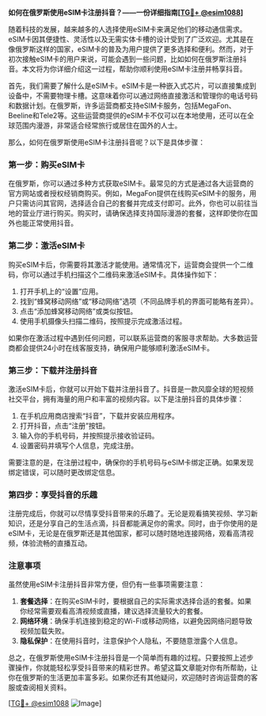 **如何在俄罗斯使用eSIM卡注册抖音？——一份详细指南[[TG💪+ @esim1088](https://t.me/s/esim1088)]**

随着科技的发展，越来越多的人选择使用eSIM卡来满足他们的移动通信需求。eSIM卡因其便捷性、灵活性以及无需实体卡槽的设计受到了广泛欢迎。尤其是在像俄罗斯这样的国家，eSIM卡的普及为用户提供了更多选择和便利。然而，对于初次接触eSIM卡的用户来说，可能会遇到一些问题，比如如何在俄罗斯注册抖音。本文将为你详细介绍这一过程，帮助你顺利使用eSIM卡注册并畅享抖音。

首先，我们需要了解什么是eSIM卡。eSIM卡是一种嵌入式芯片，可以直接集成到设备中，不需要物理卡槽。这意味着你可以通过网络直接激活和管理你的电话号码和数据计划。在俄罗斯，许多运营商都支持eSIM卡服务，包括MegaFon、Beeline和Tele2等。这些运营商提供的eSIM卡不仅可以在本地使用，还可以在全球范围内漫游，非常适合经常旅行或居住在国外的人士。

那么，如何在俄罗斯使用eSIM卡注册抖音呢？以下是具体步骤：

### **第一步：购买eSIM卡**
在俄罗斯，你可以通过多种方式获取eSIM卡。最常见的方式是通过各大运营商的官方网站或者授权经销商购买。例如，MegaFon提供在线购买eSIM卡的服务，用户只需访问其官网，选择适合自己的套餐并完成支付即可。此外，你也可以前往当地的营业厅进行购买。购买时，请确保选择支持国际漫游的套餐，这样即使你在国外也能正常使用抖音。

### **第二步：激活eSIM卡**
购买eSIM卡后，你需要将其激活才能使用。通常情况下，运营商会提供一个二维码，你可以通过手机扫描这个二维码来激活eSIM卡。具体操作如下：
1. 打开手机上的“设置”应用。
2. 找到“蜂窝移动网络”或“移动网络”选项（不同品牌手机的界面可能略有差异）。
3. 点击“添加蜂窝移动网络”或类似按钮。
4. 使用手机摄像头扫描二维码，按照提示完成激活过程。

如果你在激活过程中遇到任何问题，可以联系运营商的客服寻求帮助。大多数运营商都会提供24小时在线客服支持，确保用户能够顺利激活eSIM卡。

### **第三步：下载并注册抖音**
激活eSIM卡后，你就可以开始下载并注册抖音了。抖音是一款风靡全球的短视频社交平台，拥有海量的用户和丰富的视频内容。以下是注册抖音的具体步骤：
1. 在手机应用商店搜索“抖音”，下载并安装应用程序。
2. 打开抖音，点击“注册”按钮。
3. 输入你的手机号码，并按照提示接收验证码。
4. 设置密码并填写个人信息，完成注册。

需要注意的是，在注册过程中，确保你的手机号码与eSIM卡绑定正确。如果发现绑定错误，可以随时更改绑定信息。

### **第四步：享受抖音的乐趣**
注册完成后，你就可以尽情享受抖音带来的乐趣了。无论是观看搞笑视频、学习新知识，还是分享自己的生活点滴，抖音都能满足你的需求。同时，由于你使用的是eSIM卡，无论是在俄罗斯还是其他国家，都可以随时随地连接网络，观看高清视频，体验流畅的直播互动。

### **注意事项**
虽然使用eSIM卡注册抖音非常方便，但仍有一些事项需要注意：
1. **套餐选择**：在购买eSIM卡时，要根据自己的实际需求选择合适的套餐。如果你经常需要观看高清视频或直播，建议选择流量较大的套餐。
2. **网络环境**：确保手机连接到稳定的Wi-Fi或移动网络，以避免因网络问题导致视频加载失败。
3. **隐私保护**：在使用抖音时，注意保护个人隐私，不要随意泄露个人信息。

总之，在俄罗斯使用eSIM卡注册抖音是一个简单而有趣的过程。只要按照上述步骤操作，你就能轻松享受抖音带来的精彩世界。希望这篇文章能对你有所帮助，让你在俄罗斯的生活更加丰富多彩。如果你还有其他疑问，欢迎随时咨询运营商的客服或查阅相关资料。

[[TG💪+ @esim1088](https://t.me/s/esim1088) ![Image](https://i.postimg.cc/4NQfJmqS/Snipaste-2025-05-13-00-14-12.png)]